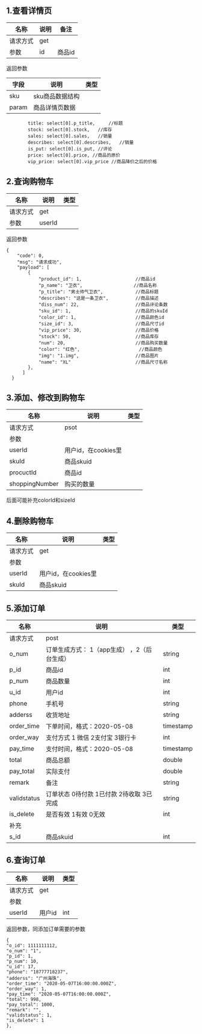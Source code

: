 ## 1.查看详情页

[请求地址]: http://localhost:3000/appDatails?id=1

| 名称     | 说明 | 备注   |
| -------- | ---- | ------ |
| 请求方式 | get  |        |
| 参数     | id   | 商品id |

返回参数

| 字段  | 说明            | 类型 |
| ----- | --------------- | ---- |
| sku   | sku商品数据结构 |      |
| param | 商品详情页数据  |      |

```
        title: select[0].p_title,     //标题
        stock: select[0].stock,   //库存
        sales: select[0].sales,   //销量
        describes: select[0].describes,   //销量
        is_put: select[0].is_put, //评论
        price: select[0].price, //商品的原价
        vip_price: select[0].vip_price //商品降价之后的价格
```

## 2.查询购物车

[请求地址]: http://localhost:3000/getShopping?userId=123456789

| 名称     | 说明   | 类型 |
| -------- | ------ | ---- |
| 请求方式 | get    |      |
| 参数     | userId |      |

返回参数

```
{
    "code": 0,
    "msg": "请求成功",
    "payload": [
        {
            "product_id": 1,					//商品id
            "p_name": "卫衣",					  //商品名称
            "p_title": "男士帅气卫衣",			//商品标题
            "describes": "这是一条卫衣",			//商品描述
            "diss_num": 22,						//商品评论条数
            "sku_id": 1,						//商品的skuId
            "color_id": 1,						//商品颜色id
            "size_id": 3,						//商品尺寸id
            "vip_price": 30,					//商品价格
            "stock": 50,						//商品库存
            "num": 20,							//商品购买数量
            "color": "红色",						//商品颜色
            "img": "1.img",						//商品图片
            "name": "XL"						//商品尺寸名称
        },
      ]
  }
```

## 3.添加、修改到购物车

[请求地址]: http://localhost:3000/setShopping

| 名称           | 说明                | 类型 |
| -------------- | ------------------- | ---- |
| 请求方式       | psot                |      |
| 参数           |                     |      |
| userId         | 用户id，在cookies里 |      |
| skuId          | 商品skuid           |      |
| procuctId      | 商品id              |      |
| shoppingNumber | 购买的数量          |      |

后面可能补充colorId和sizeId

## 4.删除购物车

[请求地址]: http://localhost:3000/deleteShopping?userId=123&amp;amp;amp;amp;amp;amp;amp;skuId=1

| 名称     | 说明                | 类型 |
| -------- | ------------------- | ---- |
| 请求方式 | get                 |      |
| 参数     |                     |      |
| userId   | 用户id，在cookies里 |      |
| skuId    | 商品skuid           |      |

## 5.添加订单

[请求地址]: http://localhost:3000/setOrder

| 名称        | 说明                                        | 类型      |
| ----------- | ------------------------------------------- | --------- |
| 请求方式    | post                                        |           |
| o_num       | 订单生成方式： 1（app生成） ，2（后台生成） | string    |
| p_id        | 商品id                                      | int       |
| p_num       | 商品数量                                    | int       |
| u_id        | 用户id                                      | int       |
| phone       | 手机号                                      | string    |
| adderss     | 收货地址                                    | string    |
| order_time  | 下单时间，格式：2020-05-08                  | timestamp |
| order_way   | 支付方式 1 微信 2支付宝 3银行卡             | int       |
| pay_time    | 支付时间，格式：2020-05-08                  | timestamp |
| total       | 商品总额                                    | double    |
| pay_total   | 实际支付                                    | double    |
| remark      | 备注                                        | string    |
| validstatus | 订单状态 0待付款 1已付款 2待收取 3已完成    | string    |
| is_delete   | 是否有效 1有效 0无效                        | int       |
| 补充        |                                             |           |
| s_id        | 商品skuid                                   | int       |

## 6.查询订单

[请求地址]: http://localhost:3000/getOrder?userId=17

| 名称     | 说明   | 类型 |
| -------- | ------ | ---- |
| 请求方式 | get    |      |
| 参数     |        |      |
| userId   | 用户id | int  |

返回参数，同添加订单需要的参数

```
{
"o_id": 1111111112,				
"o_num": "1",					
"p_id": 1,
"p_num": 10,
"u_id": 17,
"phone": "18777718237",
"adderss": "广州海珠",
"order_time": "2020-05-07T16:00:00.000Z",
"order_way": 1,
"pay_time": "2020-05-07T16:00:00.000Z",
"total": 998,
"pay_total": 1000,
"remark": "",
"validstatus": 1,
"is_delete": 1
},
```

